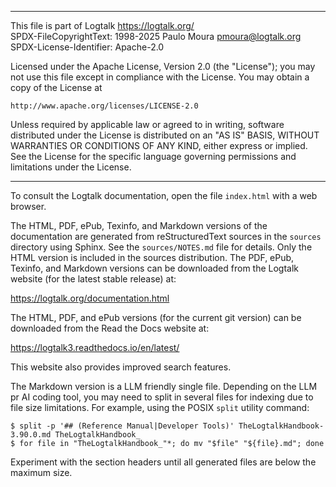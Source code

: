 ________________________________________________________________________

This file is part of Logtalk <https://logtalk.org/>  
SPDX-FileCopyrightText: 1998-2025 Paulo Moura <pmoura@logtalk.org>  
SPDX-License-Identifier: Apache-2.0

Licensed under the Apache License, Version 2.0 (the "License");
you may not use this file except in compliance with the License.
You may obtain a copy of the License at

    http://www.apache.org/licenses/LICENSE-2.0

Unless required by applicable law or agreed to in writing, software
distributed under the License is distributed on an "AS IS" BASIS,
WITHOUT WARRANTIES OR CONDITIONS OF ANY KIND, either express or implied.
See the License for the specific language governing permissions and
limitations under the License.
________________________________________________________________________


To consult the Logtalk documentation, open the file `index.html` with a
web browser.

The HTML, PDF, ePub, Texinfo, and Markdown versions of the documentation
are generated from reStructuredText sources in the `sources` directory
using Sphinx. See the `sources/NOTES.md` file for details. Only the HTML
version is included in the sources distribution. The PDF, ePub, Texinfo,
and Markdown versions can be downloaded from the Logtalk website (for the
latest stable release) at:

https://logtalk.org/documentation.html

The HTML, PDF, and ePub versions (for the current git version) can be
downloaded from the Read the Docs website at:

https://logtalk3.readthedocs.io/en/latest/

This website also provides improved search features.

The Markdown version is a LLM friendly single file. Depending on the LLM
pr AI coding tool, you may need to split in several files for indexing due
to file size limitations. For example, using the POSIX `split` utility
command:

	$ split -p '## (Reference Manual|Developer Tools)' TheLogtalkHandbook-3.90.0.md TheLogtalkHandbook_
	$ for file in "TheLogtalkHandbook_"*; do mv "$file" "${file}.md"; done

Experiment with the section headers until all generated files are below
the maximum size.
